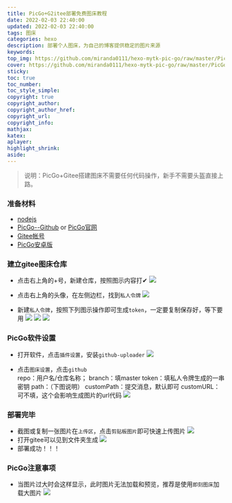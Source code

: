 ```yaml
---
title: PicGo+G2itee部署免费图床教程
date: 2022-02-03 22:40:00
updated: 2022-02-03 22:40:00
tags: 图床
categories: hexo
description: 部署个人图床，为自己的博客提供稳定的图片来源
keywords:
top_img: https://github.com/miranda0111/hexo-mytk-pic-go/raw/master/PicGo教程/20220203203008.png
cover: https://github.com/miranda0111/hexo-mytk-pic-go/raw/master/PicGo教程/20220203203008.png
sticky: 
toc: true
toc_number: 
toc_style_simple: 
copyright: true
copyright_author: 
copyright_author_href: 
copyright_url: 
copyright_info:
mathjax:
katex:
aplayer:
highlight_shrink:
aside:
---
```


>说明：PicGo+Gitee搭建图床不需要任何代码操作，新手不需要头盔直接上路。

### 准备材料

 - [nodejs](http://nodejs.cn/)
 - [PicGo--Github](https://github.com/Molunerfinn/PicGo) or [PicGo官网](https://molunerfinn.com/PicGo/)
 - [Gitee帐号](https://github.com/)
 - [PicGo安卓版](https://github.com/PicGo/flutter-picgo)

### 建立gitee图床仓库

 - 点击右上角的+号，新建仓库，按照图示内容打✔
    ![](https://github.com/miranda0111/hexo-mytk-pic-go/raw/master/PicGo教程/20220203204145.png)

 - 点击右上角的头像，在左侧边栏，找到`私人令牌`
    ![](https://github.com/miranda0111/hexo-mytk-pic-go/raw/master/PicGo教程/20220203204401.png)

 - 新建`私人令牌`，按照下列图示操作即可生成`token`，一定要复制保存好，等下要用
    ![](https://github.com/miranda0111/hexo-mytk-pic-go/raw/master/PicGo教程/20220203204415.png)
    ![](https://github.com/miranda0111/hexo-mytk-pic-go/raw/master/PicGo教程/20220203204422.png)
    ![](https://github.com/miranda0111/hexo-mytk-pic-go/raw/master/PicGo教程/20220203204431.png)

### PicGo软件设置

 - 打开软件，点击`插件设置`，安装`github-uploader`
    ![](https://github.com/miranda0111/hexo-mytk-pic-go/raw/master/PicGo教程/20220203204827.png)

 - 点击`图床设置`，点击`github`  
   repo：用户名/仓库名称；
   branch：填master
   token：填私人令牌生成的一串密钥
   path：（下图说明）
   customPath：提交消息，默认即可
   customURL： 可不填，这个会影响生成图片的url代码
    ![](https://github.com/miranda0111/hexo-mytk-pic-go/raw/master/PicGo教程/20220203205159.png)

### 部署完毕

 - 截图或复制一张图片在`上传区`，点击`剪贴板图片`即可快速上传图片
    ![](https://github.com/miranda0111/hexo-mytk-pic-go/raw/master/PicGo教程/20220203210100.png)
 - 打开gitee可以见到文件夹生成
    ![](https://github.com/miranda0111/hexo-mytk-pic-go/raw/master/PicGo教程/20220203210239.png)
 - 部署成功！！！

### PicGo注意事项

 - 当图片过大时会这样显示，此时图片无法加载和预览，推荐是使用`即刻图床`加载大图片
  ![](https://github.com/miranda0111/hexo-mytk-pic-go/raw/master/GDUT-EE/20220203215437.png)